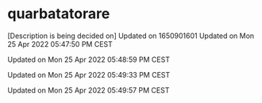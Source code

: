 # quarbatatorare
[Description is being decided on]
Updated on 1650901601
Updated on Mon 25 Apr 2022 05:47:50 PM CEST

Updated on Mon 25 Apr 2022 05:48:59 PM CEST


Updated on Mon 25 Apr 2022 05:49:33 PM CEST


Updated on Mon 25 Apr 2022 05:49:57 PM CEST

